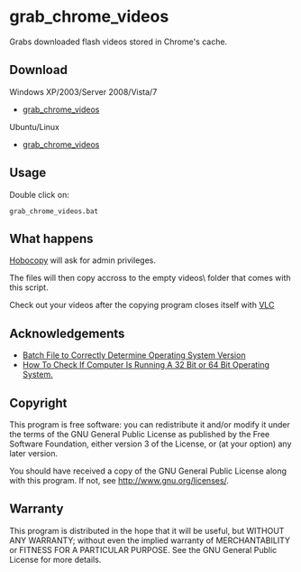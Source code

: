 grab_chrome_videos
========

Grabs downloaded flash videos stored in Chrome's cache.

Download
--------

Windows XP/2003/Server 2008/Vista/7

* [grab_chrome_videos](https://github.com/anirudhjoshi/grab_chrome_videos/zipball/r1)

Ubuntu/Linux

* [grab_chrome_videos](https://github.com/anirudhjoshi/grab_chrome_videos/zipball/r1)

Usage
-----

Double click on:
	
	grab_chrome_videos.bat
	
What happens
------------
	
[Hobocopy](https://github.com/candera/hobocopy) will ask for admin privileges.

The files will then copy accross to the empty videos\ folder that comes with this script.

Check out your videos after the copying program closes itself with [VLC](http://www.videolan.org/vlc/)

Acknowledgements
----------------

* [Batch File to Correctly Determine Operating System Version](http://malektips.com/xp_dos_0025.html)
* [How To Check If Computer Is Running A 32 Bit or 64 Bit Operating System.](http://support.microsoft.com/kb/556009)

Copyright
---------

This program is free software: you can redistribute it and/or modify it under the terms of the GNU General Public License as published by the Free Software Foundation, either version 3 of the License, or (at your option) any later version.

You should have received a copy of the GNU General Public License along with this program. If not, see http://www.gnu.org/licenses/.

Warranty
--------

This program is distributed in the hope that it will be useful, but WITHOUT ANY WARRANTY; without even the implied warranty of MERCHANTABILITY or FITNESS FOR A PARTICULAR PURPOSE. See the GNU General Public License for more details.